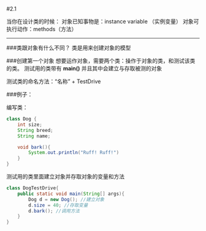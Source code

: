 #2.1 

当你在设计类的时候：
对象已知事物是：instance variable （实例变量）
对象可执行动作：methods（方法）

---

###类跟对象有什么不同？
类是用来创建对象的模型

###创建第一个对象
想要运作对象，需要两个类：操作于对象的类，和测试该类的类。
测试用的类带有 **main()** 并且其中会建立与存取被测的对象

测试类的命名方法：“名称” + TestDrive

###例子：

编写类：
``` java
class Dog {
    int size;
    String breed;
    String name;

    void bark(){
        System.out.println("Ruff! Ruff!")
    }
}
```

测试用的类里面建立对象并存取对象的变量和方法
``` java
class DogTestDrive{
    public static void main(String[] args){
        Dog d = new Dog(); //建立对象
        d.size = 40; //存取变量
        d.bark(); //调用方法
    }
}
```

